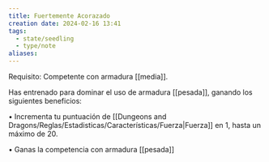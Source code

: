 ```yaml
---
title: Fuertemente Acorazado
creation date: 2024-02-16 13:41
tags:
  - state/seedling
  - type/note
aliases:
---
```

Requisito: Competente con armadura [[media]].

Has entrenado para dominar el uso de armadura [[pesada]], ganando los siguientes beneficios:

• Incrementa tu puntuación de [[Dungeons and Dragons/Reglas/Estadisticas/Características/Fuerza|Fuerza]] en 1, hasta un máximo de 20.

• Ganas la competencia con armadura [[pesada]]

